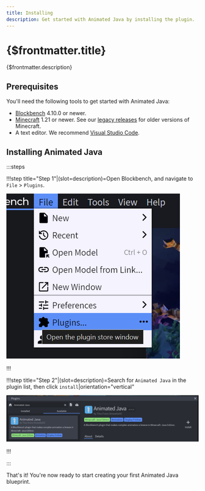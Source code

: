 ```yaml
---
title: Installing
description: Get started with Animated Java by installing the plugin.
---
```


# {$frontmatter.title}

{$frontmatter.description}

## Prerequisites

You'll need the following tools to get started with Animated Java:

- [Blockbench](https://blockbench.net/) 4.10.0 or newer.
- [Minecraft](https://www.minecraft.net/) 1.21 or newer. See our [legacy releases](/docs/legacy-releases/index) for older versions of Minecraft.
- A text editor. We recommend [Visual Studio Code](https://code.visualstudio.com/).

## Installing Animated Java

:::steps

!!!step title="Step 1"|(slot=description)=Open Blockbench, and navigate to `File` > `Plugins`.

![bb-step1](/img/steps/bb/1.png)

!!!

!!!step title="Step 2"|(slot=description)=Search for `Animated Java` in the plugin list, then click `install`|orientation="vertical"

![bb-step2](/img/steps/bb/2.png)

!!!

:::

That's it! You're now ready to start creating your first Animated Java blueprint.
